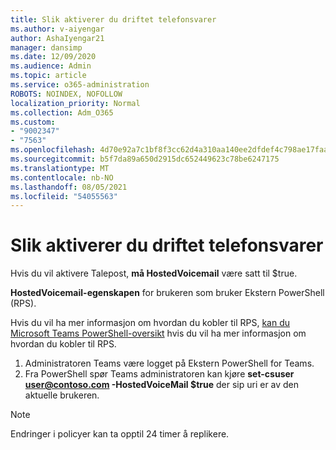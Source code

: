 ```yaml
---
title: Slik aktiverer du driftet telefonsvarer
ms.author: v-aiyengar
author: AshaIyengar21
manager: dansimp
ms.date: 12/09/2020
ms.audience: Admin
ms.topic: article
ms.service: o365-administration
ROBOTS: NOINDEX, NOFOLLOW
localization_priority: Normal
ms.collection: Adm_O365
ms.custom:
- "9002347"
- "7563"
ms.openlocfilehash: 4d70e92a7c1bf8f3cc62d4a310aa140ee2dfdef4c798ae17faa961736d9db500
ms.sourcegitcommit: b5f7da89a650d2915dc652449623c78be6247175
ms.translationtype: MT
ms.contentlocale: nb-NO
ms.lasthandoff: 08/05/2021
ms.locfileid: "54055563"
---
```

# <a name="how-to-enable-hosted-voicemail"></a>Slik aktiverer du driftet telefonsvarer

Hvis du vil aktivere Talepost, **må HostedVoicemail** være satt til $true.

**HostedVoicemail-egenskapen** for brukeren som bruker Ekstern PowerShell (RPS).

Hvis du vil ha mer informasjon om hvordan du kobler til RPS, [kan du Microsoft Teams PowerShell-oversikt](https://docs.microsoft.com/microsoftteams/teams-powershell-overview) hvis du vil ha mer informasjon om hvordan du kobler til RPS.

1. Administratoren Teams være logget på Ekstern PowerShell for Teams.
1. Fra PowerShell spør Teams administratoren kan kjøre **set-csuser user@contoso.com -HostedVoiceMail $true** der sip uri er av den aktuelle brukeren.

> [!NOTE]
> Endringer i policyer kan ta opptil 24 timer å replikere.